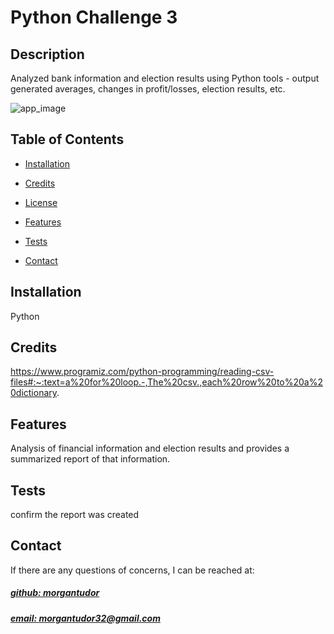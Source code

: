 # Python Challenge 3


## Description
Analyzed bank information and election results using Python tools - output generated averages, changes in profit/losses, election results, etc.

![app_image](images/.png)

## Table of Contents
- [Installation](#installation)

- [Credits](#credits)
- [License](#license)
- [Features](#features)
- [Tests](#tests)
- [Contact](#contact)

## Installation
Python



## Credits
https://www.programiz.com/python-programming/reading-csv-files#:~:text=a%20for%20loop.-,The%20csv.,each%20row%20to%20a%20dictionary.



## Features
Analysis of financial information and election results and provides a summarized report of that information.

## Tests
confirm the report was created

## Contact
If there are any questions of concerns, I can be reached at:
##### [github: morgantudor](https://github.com/morgantudor)
##### [email: morgantudor32@gmail.com](mailto:morgantudor32@gmail.com)
